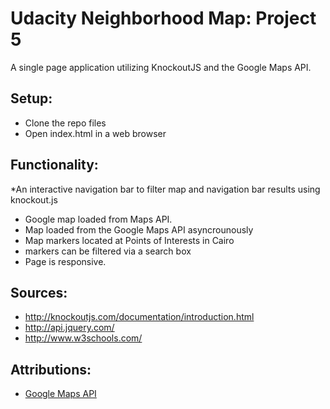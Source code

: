 # Udacity Neighborhood Map: Project 5

A single page application utilizing KnockoutJS and the Google Maps API.

## Setup:
* Clone the repo files
* Open index.html in a web browser


## Functionality:
*An interactive navigation bar to filter map and navigation bar results using knockout.js
* Google map loaded from Maps API.
* Map loaded from the Google Maps API asyncrounously
* Map markers located at Points of Interests in Cairo
* markers can be filtered via a search box
* Page is responsive.


## Sources:
* http://knockoutjs.com/documentation/introduction.html
* http://api.jquery.com/
* http://www.w3schools.com/

## Attributions:
* [Google Maps API](https://developers.google.com/maps/)
